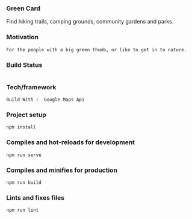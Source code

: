 ### Green Card 
Find hiking trails, camping grounds, community gardens and parks. 

### Motivation
```
For the people with a big green thumb, or like to get in to nature. 
```
### Build Status
```

```

### Tech/framework
```
Build With :  Google Maps Api 
```

### Project setup
```
npm install
```

### Compiles and hot-reloads for development
```
npm run serve
```

### Compiles and minifies for production
```
npm run build
```

### Lints and fixes files
```
npm run lint
```


